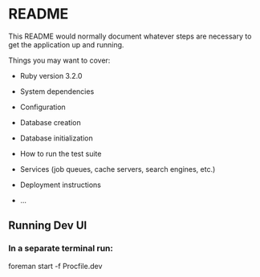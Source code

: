 # README

This README would normally document whatever steps are necessary to get the
application up and running.

Things you may want to cover:

- Ruby version
  3.2.0

- System dependencies

- Configuration

- Database creation

- Database initialization

- How to run the test suite

- Services (job queues, cache servers, search engines, etc.)

- Deployment instructions

- ...

## Running Dev UI

### In a separate terminal run:

foreman start -f Procfile.dev